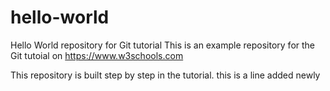 # hello-world
Hello World repository for Git tutorial
This is an example repository for the Git tutoial on https://www.w3schools.com

This repository is built step by step in the tutorial.
this is a line added newly
